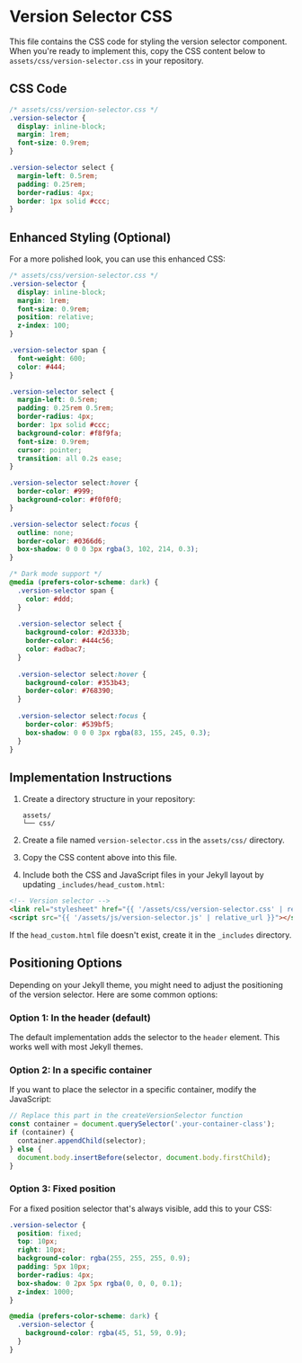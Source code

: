 # Version Selector CSS

This file contains the CSS code for styling the version selector component. When you're ready to implement this, copy the CSS content below to `assets/css/version-selector.css` in your repository.

## CSS Code

```css
/* assets/css/version-selector.css */
.version-selector {
  display: inline-block;
  margin: 1rem;
  font-size: 0.9rem;
}

.version-selector select {
  margin-left: 0.5rem;
  padding: 0.25rem;
  border-radius: 4px;
  border: 1px solid #ccc;
}
```

## Enhanced Styling (Optional)

For a more polished look, you can use this enhanced CSS:

```css
/* assets/css/version-selector.css */
.version-selector {
  display: inline-block;
  margin: 1rem;
  font-size: 0.9rem;
  position: relative;
  z-index: 100;
}

.version-selector span {
  font-weight: 600;
  color: #444;
}

.version-selector select {
  margin-left: 0.5rem;
  padding: 0.25rem 0.5rem;
  border-radius: 4px;
  border: 1px solid #ccc;
  background-color: #f8f9fa;
  font-size: 0.9rem;
  cursor: pointer;
  transition: all 0.2s ease;
}

.version-selector select:hover {
  border-color: #999;
  background-color: #f0f0f0;
}

.version-selector select:focus {
  outline: none;
  border-color: #0366d6;
  box-shadow: 0 0 0 3px rgba(3, 102, 214, 0.3);
}

/* Dark mode support */
@media (prefers-color-scheme: dark) {
  .version-selector span {
    color: #ddd;
  }
  
  .version-selector select {
    background-color: #2d333b;
    border-color: #444c56;
    color: #adbac7;
  }
  
  .version-selector select:hover {
    background-color: #353b43;
    border-color: #768390;
  }
  
  .version-selector select:focus {
    border-color: #539bf5;
    box-shadow: 0 0 0 3px rgba(83, 155, 245, 0.3);
  }
}
```

## Implementation Instructions

1. Create a directory structure in your repository:
   ```
   assets/
   └── css/
   ```

2. Create a file named `version-selector.css` in the `assets/css/` directory.

3. Copy the CSS content above into this file.

4. Include both the CSS and JavaScript files in your Jekyll layout by updating `_includes/head_custom.html`:

```html
<!-- Version selector -->
<link rel="stylesheet" href="{{ '/assets/css/version-selector.css' | relative_url }}">
<script src="{{ '/assets/js/version-selector.js' | relative_url }}"></script>
```

If the `head_custom.html` file doesn't exist, create it in the `_includes` directory.

## Positioning Options

Depending on your Jekyll theme, you might need to adjust the positioning of the version selector. Here are some common options:

### Option 1: In the header (default)

The default implementation adds the selector to the `header` element. This works well with most Jekyll themes.

### Option 2: In a specific container

If you want to place the selector in a specific container, modify the JavaScript:

```javascript
// Replace this part in the createVersionSelector function
const container = document.querySelector('.your-container-class');
if (container) {
  container.appendChild(selector);
} else {
  document.body.insertBefore(selector, document.body.firstChild);
}
```

### Option 3: Fixed position

For a fixed position selector that's always visible, add this to your CSS:

```css
.version-selector {
  position: fixed;
  top: 10px;
  right: 10px;
  background-color: rgba(255, 255, 255, 0.9);
  padding: 5px 10px;
  border-radius: 4px;
  box-shadow: 0 2px 5px rgba(0, 0, 0, 0.1);
  z-index: 1000;
}

@media (prefers-color-scheme: dark) {
  .version-selector {
    background-color: rgba(45, 51, 59, 0.9);
  }
}